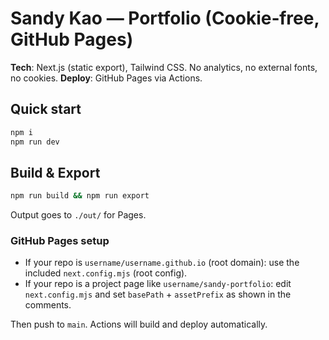 # Sandy Kao — Portfolio (Cookie‑free, GitHub Pages)

**Tech**: Next.js (static export), Tailwind CSS. No analytics, no external fonts, no cookies.
**Deploy**: GitHub Pages via Actions.

## Quick start
```bash
npm i
npm run dev
```

## Build & Export
```bash
npm run build && npm run export
```

Output goes to `./out/` for Pages.

### GitHub Pages setup
- If your repo is `username/username.github.io` (root domain): use the included `next.config.mjs` (root config).
- If your repo is a project page like `username/sandy-portfolio`: edit `next.config.mjs` and set `basePath` + `assetPrefix` as shown in the comments.

Then push to `main`. Actions will build and deploy automatically.